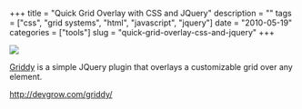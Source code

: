 +++
title = "Quick Grid Overlay with CSS and JQuery"
description = ""
tags = ["css", "grid systems", "html", "javascript", "jquery"]
date = "2010-05-19"
categories = ["tools"]
slug = "quick-grid-overlay-css-and-jquery"
+++


<div class="tool-screenshot mb1"><a href="http://devgrow.com/griddy/"><img id="bluga-thumbnail-2751" class="bluga-thumbnail custom" src="/media/bluga/
wt52304326a7297_custom.jpg"/></a></div><p><a href="http://devgrow.com/griddy/">Griddy</a> is a simple JQuery plugin that overlays a customizable grid over any element.</p>

  
<p><a href="http://devgrow.com/griddy/">http://devgrow.com/griddy/</a></p>
      
